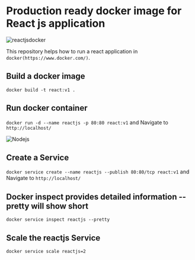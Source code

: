 # Production ready docker image for React js application
![reactjsdocker](https://user-images.githubusercontent.com/56213306/66462093-fbfaf500-ea97-11e9-9e70-4fe4684b2948.png)

This repository helps how to run a react application in `docker(https://www.docker.com/)`.

## Build a docker image
`docker build -t react:v1 .`

## Run docker container
`docker run -d --name reactjs -p 80:80 react:v1` and Navigate to `http://localhost/`

![Nodejs](https://user-images.githubusercontent.com/56213306/66650073-5be6cc80-ec4d-11e9-8ac9-465844e1d4e0.png)
## Create a Service
`docker service create --name reactjs --publish 80:80/tcp react:v1` and Navigate to `http://localhost/`

## Docker inspect provides detailed information --pretty will show short
`docker service inspect reactjs --pretty`

## Scale the reactjs Service
`docker service scale reactjs=2`

